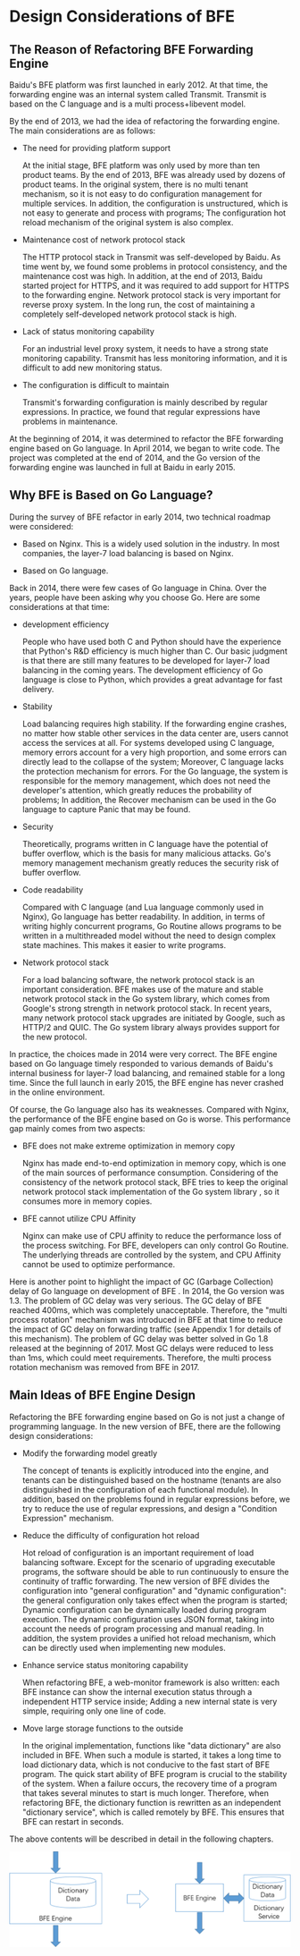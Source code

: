 # Design Considerations of BFE

## The Reason of Refactoring BFE Forwarding Engine

Baidu's BFE platform was first launched in early 2012. At that time, the forwarding engine was an internal system called Transmit. Transmit is based on the C language and is a multi process+libevent model.

By the end of 2013, we had the idea of refactoring the forwarding engine. The main considerations are as follows:

+ The need for providing platform support

  At the initial stage, BFE platform was only used by more than ten product teams. By the end of 2013, BFE was already used by dozens of product teams. In the original system, there is no multi tenant mechanism, so it is not easy to do configuration management for multiple services. In addition, the configuration is unstructured, which is not easy to generate and process with programs; The configuration hot reload mechanism of the original system  is also complex.

+ Maintenance cost of network protocol stack

  The HTTP protocol stack in Transmit was self-developed by Baidu. As time went by, we found some problems in protocol consistency, and the maintenance cost was high. In addition, at the end of 2013, Baidu started project for HTTPS, and it was required to add support for HTTPS to the forwarding engine. Network protocol stack is very important for reverse proxy system. In the long run, the cost of maintaining a completely self-developed network protocol stack is high.

+ Lack of status monitoring capability

  For an industrial level proxy system, it needs to have a strong state monitoring capability. Transmit has less monitoring information, and it is difficult to add new monitoring status.

+ The configuration is difficult to maintain

  Transmit's forwarding configuration is mainly described by regular expressions. In practice, we found that regular expressions have problems in maintenance.

At the beginning of 2014, it was determined to refactor the BFE forwarding engine based on Go language. In April 2014, we began to write code. The project was completed at the end of 2014, and the Go version of the forwarding engine was launched in full at Baidu in early 2015.



## Why BFE is Based on Go Language?

During the survey of BFE refactor in early 2014, two technical roadmap were considered:

+ Based on Nginx. This is a widely used solution in the industry. In most companies, the layer-7 load balancing  is based on Nginx.

+ Based on Go language.

Back in 2014, there were few cases of Go language in China. Over the years, people have been asking why you choose Go. Here are some considerations at that time:

+ development efficiency

  People who have used both C and Python should have the experience that Python's R&D efficiency is much higher than C. Our basic judgment is that there are still many features to be developed for layer-7 load balancing in the coming years. The development efficiency of Go language is close to Python, which provides a great advantage for fast delivery.

+ Stability

  Load balancing requires high stability. If the forwarding engine crashes, no matter how stable other services in the data center are, users cannot access the services at all. For systems developed using C language, memory errors account for a very high proportion, and some errors can directly lead to the collapse of the system; Moreover, C language lacks the protection mechanism for errors. For the Go language, the system is responsible for the memory management, which does not need the developer's attention, which greatly reduces the probability of problems; In addition, the Recover mechanism can be used in the Go language to capture Panic that may be found.

+ Security

  Theoretically, programs written in C language have the potential of buffer overflow, which is the basis for many malicious attacks. Go's memory management mechanism greatly reduces the security risk of buffer overflow.

+ Code readability 

  Compared with C language (and Lua language commonly used in Nginx), Go language has better readability. In addition, in terms of writing highly concurrent programs, Go Routine allows programs to be written in a multithreaded model without the need to design complex state machines. This makes it easier to write programs.

+ Network protocol stack

  For a load balancing software, the network protocol stack is an important consideration. BFE makes use of the mature and stable network protocol stack in the Go system library, which comes from Google's strong strength in network protocol stack. In recent years, many network protocol stack upgrades are initiated by Google, such as HTTP/2 and QUIC. The Go system library always provides support for the new protocol.

In practice, the choices made in 2014 were very correct. The BFE engine based on Go language timely responded to various demands of Baidu's internal business for layer-7 load balancing, and remained stable for a long time. Since the full launch in early 2015, the BFE engine has never crashed in the online environment.

Of course, the Go language also has its weaknesses. Compared with Nginx, the performance of the BFE engine based on Go is worse. This performance gap mainly comes from two aspects:

+ BFE does not make extreme optimization in memory copy

  Nginx has made end-to-end optimization in memory copy, which is one of the main sources of performance consumption. Considering of the consistency of the network protocol stack, BFE tries to keep the original network protocol stack implementation of the Go system library , so it consumes more in memory copies.

+ BFE cannot utilize CPU Affinity

  Nginx can make use of  CPU affinity to reduce the performance loss of the process switching. For BFE, developers can only control Go Routine. The underlying threads are controlled by the system, and CPU Affinity cannot be used to optimize performance.

Here is another point to highlight the impact of GC (Garbage Collection) delay of Go language on development of BFE . In 2014, the Go version was 1.3. The problem of GC delay was very serious. The GC delay of BFE reached 400ms, which was completely unacceptable. Therefore, the "multi process rotation" mechanism was introduced in BFE at that time to reduce the impact of GC delay on forwarding traffic (see Appendix 1 for details of this mechanism). The problem of GC delay was better solved in Go 1.8 released at the beginning of 2017. Most GC delays were reduced to less than 1ms, which could meet requirements. Therefore, the multi process rotation mechanism was removed from BFE in 2017.

## Main Ideas of BFE Engine Design

Refactoring the BFE forwarding engine based on Go is not just a change of programming language. In the new version of BFE, there are the following design considerations:

+ Modify the forwarding model greatly

  The concept of tenants is explicitly introduced into the engine, and tenants can be distinguished based on the hostname (tenants are also distinguished in the configuration of each functional module). In addition, based on the problems found in regular expressions before, we try to reduce the use of regular expressions, and design a "Condition Expression" mechanism.

+ Reduce the difficulty of configuration hot reload

  Hot reload of configuration is an important requirement of load balancing software. Except for the scenario of upgrading executable programs, the software should be able to run continuously to ensure the continuity of traffic forwarding. The new version of BFE divides the configuration into "general configuration" and "dynamic configuration": the general configuration only takes effect when the program is started; Dynamic configuration can be dynamically loaded during program execution. The dynamic configuration uses JSON format, taking into account the needs of program processing and manual reading. In addition, the system provides a unified hot reload mechanism, which can be directly used when implementing new modules.

+ Enhance service status monitoring capability

  When refactoring BFE, a web-monitor framework is also written: each BFE instance can show the internal execution status through a independent HTTP service inside; Adding a new internal state is very simple, requiring only one line of code.

+ Move large storage functions to the outside

  In the original implementation, functions like "data dictionary" are also included in BFE. When such a module is started, it takes a long time to load dictionary data, which is not conducive to the fast start of BFE program. The quick start ability of BFE program is crucial to the stability of the system. When a failure occurs, the recovery time of a program that takes several minutes to start is much longer. Therefore, when refactoring BFE, the dictionary function is rewritten as an independent "dictionary service", which is called remotely by BFE. This ensures that BFE can restart in seconds.

The above contents will be described in detail in the following chapters.

![dict service refactor](./dict_service.png)
